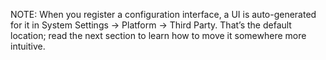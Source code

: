 NOTE: When you register a configuration interface, a UI is auto-generated for it in System Settings → Platform → Third Party. That’s the default location; read the next section to learn how to move it somewhere more intuitive.
